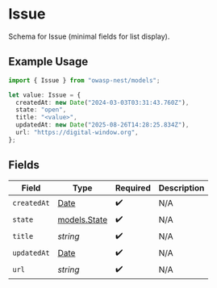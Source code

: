 # Issue

Schema for Issue (minimal fields for list display).

## Example Usage

```typescript
import { Issue } from "owasp-nest/models";

let value: Issue = {
  createdAt: new Date("2024-03-03T03:31:43.760Z"),
  state: "open",
  title: "<value>",
  updatedAt: new Date("2025-08-26T14:28:25.834Z"),
  url: "https://digital-window.org",
};
```

## Fields

| Field                                                                                         | Type                                                                                          | Required                                                                                      | Description                                                                                   |
| --------------------------------------------------------------------------------------------- | --------------------------------------------------------------------------------------------- | --------------------------------------------------------------------------------------------- | --------------------------------------------------------------------------------------------- |
| `createdAt`                                                                                   | [Date](https://developer.mozilla.org/en-US/docs/Web/JavaScript/Reference/Global_Objects/Date) | :heavy_check_mark:                                                                            | N/A                                                                                           |
| `state`                                                                                       | [models.State](../models/state.md)                                                            | :heavy_check_mark:                                                                            | N/A                                                                                           |
| `title`                                                                                       | *string*                                                                                      | :heavy_check_mark:                                                                            | N/A                                                                                           |
| `updatedAt`                                                                                   | [Date](https://developer.mozilla.org/en-US/docs/Web/JavaScript/Reference/Global_Objects/Date) | :heavy_check_mark:                                                                            | N/A                                                                                           |
| `url`                                                                                         | *string*                                                                                      | :heavy_check_mark:                                                                            | N/A                                                                                           |